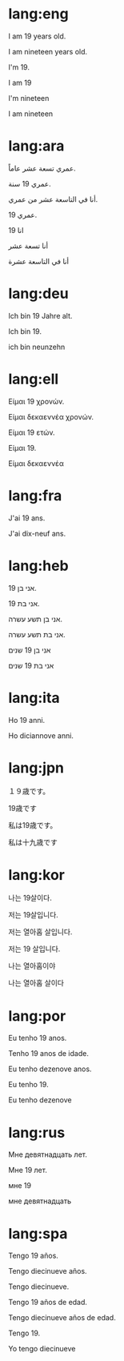 # lang:eng

I am 19 years old.

I am nineteen years old.

I'm 19.

I am 19

I'm nineteen

I am nineteen

# lang:ara

عمري تسعة عشر عاماً.

عمري 19 سنة.

أنا في التاسعة عشر من عمري.

عمري 19.

انا 19

أنا تسعة عشر

أنا في التاسعة عشرة

# lang:deu

Ich bin 19 Jahre alt.

Ich bin 19.

ich bin neunzehn

# lang:ell

Είμαι 19 χρονών.

Είμαι δεκαεννέα χρονών.

Είμαι 19 ετών.

Είμαι 19.

Είμαι δεκαεννέα

# lang:fra

J'ai 19 ans.

J'ai dix-neuf ans.

# lang:heb

אני בן 19.

אני בת 19.

אני בן תשע עשרה.

אני בת תשע עשרה.

אני בן 19 שנים

אני בת 19 שנים

# lang:ita

Ho 19 anni.

Ho diciannove anni.

# lang:jpn

１９歳です。

19歳です

私は19歳です。

私は十九歳です

# lang:kor

나는 19살이다.

저는 19살입니다.

저는 열아홉 살입니다.

저는 19 살입니다.

나는 열아홉이야

나는 열아홉 살이다

# lang:por

Eu tenho 19 anos.

Tenho 19 anos de idade.

Eu tenho dezenove anos.

Eu tenho 19.

Eu tenho dezenove

# lang:rus

Мне девятнадцать лет.

Мне 19 лет.

мне 19

мне девятнадцать

# lang:spa

Tengo 19 años.

Tengo diecinueve años.

Tengo diecinueve.

Tengo 19 años de edad.

Tengo diecinueve años de edad.

Tengo 19.

Yo tengo diecinueve